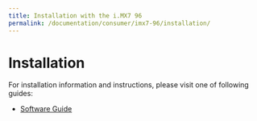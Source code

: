 ```yaml
---
title: Installation with the i.MX7 96
permalink: /documentation/consumer/imx7-96/installation/
---
```

# Installation

For  installation information and instructions, please visit one of following guides:

- [Software Guide](../guides/software-guide/)
